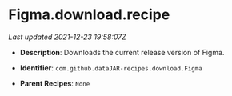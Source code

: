 # Figma.download.recipe

_Last updated 2021-12-23 19:58:07Z_

- **Description**: Downloads the current release version of Figma.

- **Identifier**: `com.github.dataJAR-recipes.download.Figma`

- **Parent Recipes**: `None`